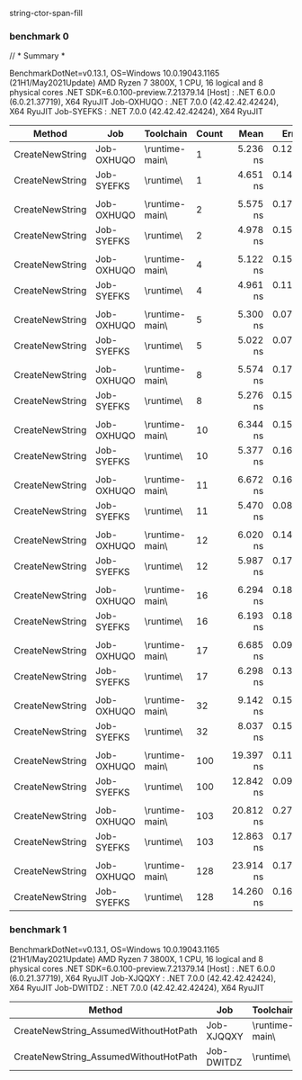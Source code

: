 string-ctor-span-fill


### benchmark 0
// * Summary *

BenchmarkDotNet=v0.13.1, OS=Windows 10.0.19043.1165 (21H1/May2021Update)
AMD Ryzen 7 3800X, 1 CPU, 16 logical and 8 physical cores
.NET SDK=6.0.100-preview.7.21379.14
[Host]     : .NET 6.0.0 (6.0.21.37719), X64 RyuJIT
Job-OXHUQO : .NET 7.0.0 (42.42.42.42424), X64 RyuJIT
Job-SYEFKS : .NET 7.0.0 (42.42.42.42424), X64 RyuJIT


|          Method |        Job |                                                                             Toolchain | Count |      Mean |     Error |    StdDev | Ratio | RatioSD |
|---------------- |----------- |-------------------------------------------------------------------------------------- |------ |----------:|----------:|----------:|------:|--------:|
| CreateNewString | Job-OXHUQO | \runtime-main\ |     1 |  5.236 ns | 0.1200 ns | 0.1002 ns |  1.13 |    0.04 |
| CreateNewString | Job-SYEFKS |      \runtime\ |     1 |  4.651 ns | 0.1471 ns | 0.1376 ns |  1.00 |    0.00 |
|                 |            |                                                                                       |       |           |           |           |       |         |
| CreateNewString | Job-OXHUQO | \runtime-main\ |     2 |  5.575 ns | 0.1718 ns | 0.1607 ns |  1.11 |    0.05 |
| CreateNewString | Job-SYEFKS |      \runtime\ |     2 |  4.978 ns | 0.1586 ns | 0.1763 ns |  1.00 |    0.00 |
|                 |            |                                                                                       |       |           |           |           |       |         |
| CreateNewString | Job-OXHUQO | \runtime-main\ |     4 |  5.122 ns | 0.1503 ns | 0.1405 ns |  1.03 |    0.03 |
| CreateNewString | Job-SYEFKS |      \runtime\ |     4 |  4.961 ns | 0.1168 ns | 0.1092 ns |  1.00 |    0.00 |
|                 |            |                                                                                       |       |           |           |           |       |         |
| CreateNewString | Job-OXHUQO | \runtime-main\ |     5 |  5.300 ns | 0.0775 ns | 0.0647 ns |  1.05 |    0.02 |
| CreateNewString | Job-SYEFKS |      \runtime\ |     5 |  5.022 ns | 0.0706 ns | 0.0626 ns |  1.00 |    0.00 |
|                 |            |                                                                                       |       |           |           |           |       |         |
| CreateNewString | Job-OXHUQO | \runtime-main\ |     8 |  5.574 ns | 0.1701 ns | 0.1671 ns |  1.06 |    0.04 |
| CreateNewString | Job-SYEFKS |      \runtime\ |     8 |  5.276 ns | 0.1571 ns | 0.1543 ns |  1.00 |    0.00 |
|                 |            |                                                                                       |       |           |           |           |       |         |
| CreateNewString | Job-OXHUQO | \runtime-main\ |    10 |  6.344 ns | 0.1578 ns | 0.1476 ns |  1.19 |    0.05 |
| CreateNewString | Job-SYEFKS |      \runtime\ |    10 |  5.377 ns | 0.1681 ns | 0.1868 ns |  1.00 |    0.00 |
|                 |            |                                                                                       |       |           |           |           |       |         |
| CreateNewString | Job-OXHUQO | \runtime-main\ |    11 |  6.672 ns | 0.1685 ns | 0.1576 ns |  1.22 |    0.04 |
| CreateNewString | Job-SYEFKS |      \runtime\ |    11 |  5.470 ns | 0.0865 ns | 0.0809 ns |  1.00 |    0.00 |
|                 |            |                                                                                       |       |           |           |           |       |         |
| CreateNewString | Job-OXHUQO | \runtime-main\ |    12 |  6.020 ns | 0.1457 ns | 0.1363 ns |  1.00 |    0.04 |
| CreateNewString | Job-SYEFKS |      \runtime\ |    12 |  5.987 ns | 0.1759 ns | 0.2025 ns |  1.00 |    0.00 |
|                 |            |                                                                                       |       |           |           |           |       |         |
| CreateNewString | Job-OXHUQO | \runtime-main\ |    16 |  6.294 ns | 0.1891 ns | 0.1768 ns |  1.02 |    0.05 |
| CreateNewString | Job-SYEFKS |      \runtime\ |    16 |  6.193 ns | 0.1839 ns | 0.1720 ns |  1.00 |    0.00 |
|                 |            |                                                                                       |       |           |           |           |       |         |
| CreateNewString | Job-OXHUQO | \runtime-main\ |    17 |  6.685 ns | 0.0948 ns | 0.0792 ns |  1.06 |    0.03 |
| CreateNewString | Job-SYEFKS |      \runtime\ |    17 |  6.298 ns | 0.1373 ns | 0.1217 ns |  1.00 |    0.00 |
|                 |            |                                                                                       |       |           |           |           |       |         |
| CreateNewString | Job-OXHUQO | \runtime-main\ |    32 |  9.142 ns | 0.1548 ns | 0.1448 ns |  1.14 |    0.02 |
| CreateNewString | Job-SYEFKS |      \runtime\ |    32 |  8.037 ns | 0.1582 ns | 0.1480 ns |  1.00 |    0.00 |
|                 |            |                                                                                       |       |           |           |           |       |         |
| CreateNewString | Job-OXHUQO | \runtime-main\ |   100 | 19.397 ns | 0.1128 ns | 0.1055 ns |  1.51 |    0.01 |
| CreateNewString | Job-SYEFKS |      \runtime\ |   100 | 12.842 ns | 0.0922 ns | 0.0770 ns |  1.00 |    0.00 |
|                 |            |                                                                                       |       |           |           |           |       |         |
| CreateNewString | Job-OXHUQO | \runtime-main\ |   103 | 20.812 ns | 0.2721 ns | 0.2545 ns |  1.62 |    0.03 |
| CreateNewString | Job-SYEFKS |      \runtime\ |   103 | 12.863 ns | 0.1743 ns | 0.1630 ns |  1.00 |    0.00 |
|                 |            |                                                                                       |       |           |           |           |       |         |
| CreateNewString | Job-OXHUQO | \runtime-main\ |   128 | 23.914 ns | 0.1793 ns | 0.1678 ns |  1.68 |    0.02 |
| CreateNewString | Job-SYEFKS |      \runtime\ |   128 | 14.260 ns | 0.1631 ns | 0.1526 ns |  1.00 |    0.00 |


### benchmark 1
BenchmarkDotNet=v0.13.1, OS=Windows 10.0.19043.1165 (21H1/May2021Update)
AMD Ryzen 7 3800X, 1 CPU, 16 logical and 8 physical cores
.NET SDK=6.0.100-preview.7.21379.14
[Host]     : .NET 6.0.0 (6.0.21.37719), X64 RyuJIT
Job-XJQQXY : .NET 7.0.0 (42.42.42.42424), X64 RyuJIT
Job-DWITDZ : .NET 7.0.0 (42.42.42.42424), X64 RyuJIT


|                                Method |        Job |                                                                             Toolchain |     Mean |   Error |  StdDev | Ratio | RatioSD |
|-------------------------------------- |----------- |-------------------------------------------------------------------------------------- |---------:|--------:|--------:|------:|--------:|
| CreateNewString_AssumedWithoutHotPath | Job-XJQQXY | \runtime-main\ | 192.1 ns | 3.10 ns | 2.90 ns |  1.22 |    0.03 |
| CreateNewString_AssumedWithoutHotPath | Job-DWITDZ |      \runtime\ | 157.8 ns | 3.17 ns | 3.12 ns |  1.00 |    0.00 |